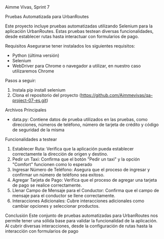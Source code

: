 Aimme Vivas, Sprint 7

Pruebas Automatizada para UrbanRoutes

Este proyecto incluye pruebas automatizadas utilizando Selenium para la aplicación UrbanRoutes.
Estas pruebas testean diversas funcionalidades, desde establecer rutas hasta interactuar con formularios de pago.

 Requisitos
Asegurarse tener instalados los siguientes requisitos:

- Python (última versión)
- Selenium
- WebDriver para Chrome o navegador a utilizar, en nuestro caso utilizaremos Chrome

 Pasos a seguir:

1. Instala pip install selenium
2. Clona el repositorio del proyecto (https://github.com/Aimmevivas/qa-project-07-es.git)

Archivos Principales
- data.py:
Contiene datos de prueba utilizados en las pruebas, como direcciones, números de teléfono, número de tarjeta de crédito y código de seguridad de la misma

Funcionalidades a testear

1. Establecer Ruta: Verifica que la aplicación pueda establecer correctamente la dirección de origen y destino.
2. Pedir un Taxi: Confirma que el botón "Pedir un taxi" y la opción "Comfort" funcionen como lo esperado
3. Ingresar Número de Teléfono: Asegura que el proceso de ingresar y confirmar un número de teléfono sea exitoso.
4. Agregar Tarjeta de Pago: Verifica que el proceso de agregar una tarjeta de pago se realice correctamente.
5. Llenar Campo de Mensaje para el Conductor: Confirma que el campo de mensaje para el conductor se llene correctamente.
7. Interacciones Adicionales: Cubre interacciones adicionales como cambiar opciones y seleccionar productos.

Conclusión
Este conjunto de pruebas automatizadas para UrbanRoutes nos permite tener una sólida base para validar la funcionalidad de la aplicación.
Al cubrir diversas interacciones, desde la configuración de rutas hasta la interacción con formularios de pago
